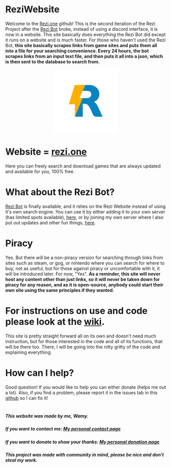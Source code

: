 # ReziWebsite

Welcome to the [Rezi.one](https://www.rezi.one) github! This is the second iteration of the Rezi Project after the [Rezi Bot](https://github.com/Wamy-Dev/Rezi) broke, instead of using a discord interface, it is now in a website. This site basically does everything the Rezi Bot did except it runs on a website and is much faster. For those who haven't used the Rezi Bot, **this site basically scrapes links from game sites and puts them all into a file for your searching convenience. Every 24 hours, the bot scrapes links from an input text file, and then puts it all into a json, which is then sent to the database to search from.**

<div align="center">
  <img src="/assets/rezilogo.png" height="200">
</div>

# Website = [rezi.one](https://rezi.one)
Here you can freely search and download games that are always updated and available for you, 100% free. 

# What about the Rezi Bot?
[Rezi Bot](https://github.com/Wamy-Dev/Rezi) is finally available, and it relies on the Rezi Website instead of using it's own search engine. You can use it by either adding it to your own server (has limited spots available), [here](https://discord.com/api/oauth2/authorize?client_id=796909768940978186&permissions=3072&scope=bot), or by joining my own server where I also put out updates and other fun things, [here](https://discord.gg/47SnjxgBFb).

# Piracy
Yes. But there will be a non-piracy version for searching through links from sites such as steam, or gog, or nintendo where you can search for where to buy, not as useful, but for those against piracy or uncomfortable with it, it will be introduced later. For now, "Yes". **As a reminder, this site will never host any content other than just links, so it will never be taken down for piracy for any reason, and as it is open-source, anybody could start their own site using the same principles if they wanted.** 

# For instructions on use and code please look at the [wiki](https://github.com/Wamy-Dev/ReziWebsite/wiki).
This site is pretty straight forward all on its own and doesn't need much instruction, but for those interested in the code and all of its functions, that will be there too. There, I will be going into the nitty gritty of the code and explaining everything.

# How can I help?
Good question! If you would like to help you can either donate (helps me out a lot). Also, if you find a problem, please report it in the issues tab in this [github](https://github.com/Wamy-Dev/ReziWebsite/issues/new/choose) so I can fix it!

#

##### This website was made by me, Wamy.
##### If you want to contact me: [My personal contact page](https://homeonacloud.com/pages/contactme.html)
##### If you want to donate to show your thanks: [My personal donation page](https://homeonacloud.com/pages/donate.html)
##### This project was made with community in mind, please be nice and don't steal my work.

